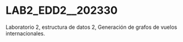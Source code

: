 # LAB2_EDD2__202330
Laboratorio 2, estructura de datos 2, Generación de grafos de vuelos internacionales. 
